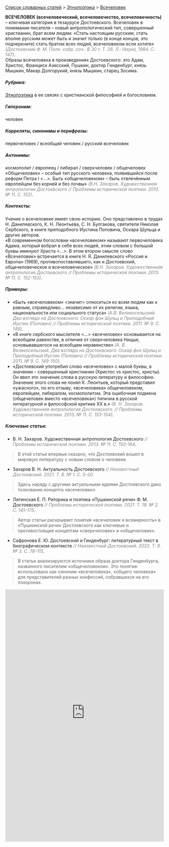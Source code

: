 <style>
st { color: Gray;
  font-style: italic;}
</style>

[Список словарных статей](https://thesaurus-dostoevsky.github.io/Thesaurus/) > [Этнопоэтика](ethnopoe.md) > [Всечеловек](всечеловек.md) 

**ВСЕЧЕЛОВЕК (всечеловеческий,  всечеловечество, всечеловечность)** – ключевая категория в тезаурусе Достоевского. Всечеловек в понимании писателя –  новый антропологический тип, совершенный христианин,  брат всем людям: «Стать настоящим русским, стать вполне русским может быть и значит только (в конце концов, это подчеркните) стать братом всех людей, всечеловеком если хотите»  <st>(Достоевский Ф. М. Полн. собр. соч.: В 30 т. Т. 26. Л.: Наука, 1984. С. 147)</st>.  
Образы всечеловека в произведениях Достоевского: это Адам,  Христос, Франциск Азисский, Пушкин, доктор Гинденбург, князь Мышкин, Макар Долгорукий,  князь Мышкин, старец Зосима.

##### Рубрика:
[Этнопоэтика](ethnopoe.md) в ее связях  с христианской философией и богословием.
##### Гипероним:
человек
##### Корреляты, синонимы и перифразы:
первочеловек / всеобщий человек / русский всечеловек
##### Антонимы:
космополит / европеец / либерал / сверхчеловек / общечеловек  
«Общечеловек» – особый тип русского человека, появившийся после реформ Петра I <…>. Быть «общечеловеком» – быть отвлечённым европейцем без корней и без почвы» <st>(В.Н. Захаров. Художественная антропология Достоевского // Проблемы исторической поэтики. 2013. № 11. С. 152)</st>.
##### Контексты:
Учение  о всечеловеке имеет свою историю. Оно представлено в трудах Н. Данилевского, К. Н. Леонтьева, С. Н. Булгакова,  святителя  Николая Сербского, в книге преподобного Иустина Поповича, Оскара Шульца и других авторов.  
«В современном богословии «всечеловеком» называют первочеловека Адама, который вобрал в себе всех людей, этим словом с большой буквы именуют Христа <…>. В этом втором смысле слово «Всечеловек» встречается в книге Н. Я. Данилевского «Россия и Европа» (1969), противопоставлявшего, как и Достоевский, общечеловеческое и всечеловеческое»  <st>(В.Н. Захаров. Художественная антропология Достоевского // Проблемы исторической поэтики. 2013. № 11. С. 152-153)</st>.
##### Примеры:
*	«Быть «всечеловеком» <значит> относиться ко всем людям как к 
равным, справедливо… независимо от их религии, языка, национальности или социального статуса» <st>(А.В. Великосельский. Два взгляда на Достоевского: Оскар фон Шульц и Преподобный Иустин (Попович) // Проблемы исторической поэтики. 2011. № 9. С. 149)</st>.
*	«В книге сербского мыслителя <…> «всечеловек» основывается на всеобщем равенстве, в отличие от сверхчеловека Ницше, основывавшегося на всеобщем неравенстве» <st>(А. В. Великосельский. Два взгляда на Достоевского: Оскар фон Шульц и Преподобный Иустин (Попович) // Проблемы исторической поэтики. 2011. № 9. С. 149-150)</st>.
* «Достоевский употребил слово «всечеловек» с малой буквы, в 
значении – совершенный христианин (Христос vs христос, христы). Он ввел это значение слова в русскую литературу и философию. Значение этого слова не понял К. Леонтьев, который представил «ужасного», по его отзыву, «всечеловека» общечеловеком, европейцем, либералом, космополитом. Эта ошибочная подмена (общечеловек вместо «всечеловека») типична в русской литературной и философской критике ХХ в.» <st>(В. Н. Захаров. Художественная антропология Достоевского. // Проблемы исторической поэтики. 2013. № 11. С. 153-154)</st>.
##### Ключевые статьи:
* В. Н. Захаров. Художественная антропология Достоевского <st>// Проблемы исторической поэтики. 2013. № 11. С.  150-164</st>.
> В этой статье впервые сказано, что Достоевский вошел в мировую литературу с новым словом о человеке.
* Захаров В. Н. Актуальность Достоевского <st>// Неизвестный 
Достоевский.  2021. Т. 8. № 1. С. 5–20.</st>
> Здесь наряду с другими актуальными идеями Достоевского дано толкование концепта «всечеловек».
*	Литинская Е. П. Риторика и поэтика «Пушкинской речи» Ф. М.
Достоевского <st>// Проблемы исторической поэтики. 2021. Т. 19. № 2. С. 141–175</st>.
> Автор статьи раскрывает понятия «всечеловек и всемирность» в «Пушкинской речи» Достоевского как ключевые и противостоящие концептам «сверхчеловек» и «общечеловек».
*	Сафронова Е. Ю. Достоевский и Гинденбург: литературный текст в биографическом контексте <st>// Неизвестный Достоевский. 2022. Т. 9. № 3. С. 78–115</st>.
> В статье анализируются источники образа доктора Гинденбурга, названного писателем «общечеловеком».  Это понятие использовано как синоним «всечеловека», «общего человека» для представителей разных конфессий, собравшихся на его похоронах.

<iframe src="https://thesaurus-dostoevsky.github.io/nk/всечеловек.html" style="border:0px;width:100%;height:800px" allowfullscreen="true" webkitallowfullscreen="true" mozallowfullscreen="true">
